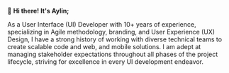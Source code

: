 👋 <strong>Hi there! It's Aylin;</strong>

As a User Interface (UI) Developer with 10+ years of experience, specializing in Agile methodology, branding, and User Experience (UX) Design, I have a strong history of working with diverse technical teams to create scalable code and web, and mobile solutions.
I am adept at managing stakeholder expectations throughout all phases of the project lifecycle, striving for excellence in every UI development endeavor.

